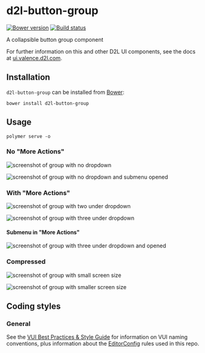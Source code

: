 # d2l-button-group
[![Bower version][bower-image]][bower-url]
[![Build status][ci-image]][ci-url]

A collapsible button group component

For further information on this and other D2L UI components, see the docs at [ui.valence.d2l.com](http://ui.valence.d2l.com/).

## Installation

`d2l-button-group` can be installed from [Bower][bower-url]:
```shell
bower install d2l-button-group
```

## Usage

```
polymer serve -o
```

### No "More Actions"
![screenshot of group with no dropdown](screenshots/full.png)

![screenshot of group with no dropdown and submenu opened](screenshots/full-menu.png)

### With "More Actions"
![screenshot of group with two under dropdown](screenshots/two.png)

![screenshot of group with three under dropdown](screenshots/one.png)

#### Submenu in "More Actions"
![screenshot of group with three under dropdown and opened](screenshots/one-menu.png)

### Compressed
![screenshot of group with small screen size](screenshots/mini.png)

![screenshot of group with smaller screen size](screenshots/compressed.png)

## Coding styles

### General

See the [VUI Best Practices & Style Guide](https://github.com/Brightspace/valence-ui-docs/wiki/Best-Practices-&-Style-Guide) for information on VUI naming conventions, plus information about the [EditorConfig](http://editorconfig.org) rules used in this repo.

[bower-url]: http://bower.io/search/?q=d2l-button-group
[bower-image]: https://img.shields.io/bower/v/d2l-button-group.svg
[ci-url]: https://travis-ci.org/BrightspaceUI/button-group
[ci-image]: https://travis-ci.org/BrightspaceUI/button-group.svg?branch=master
